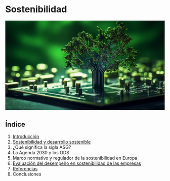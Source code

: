 # Sostenibilidad
![Desarrollo sostenible](img/img1.jpg)
## Índice

1. [Introducción](Introducción.md)
2. [Sostenibilidad y desarrollo sostenible](Sostenibilidad.md)
3. ¿Qué significa la sigla ASG?
4. La Agenda 2030 y los ODS
5. Marco normativo y regulador de la sostenibilidad en Europa
6. [Evaluación del desempeño en sostenibilidad de las empresas](EvaluacionEmpresas.md)
7. [Referencias](Referencias.md)
8. Conclusiones
